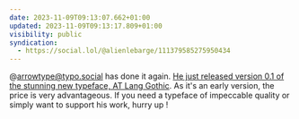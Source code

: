 ```yaml
---
date: 2023-11-09T09:13:07.662+01:00
updated: 2023-11-09T09:13:17.809+01:00
visibility: public
syndication:
  - https://social.lol/@alienlebarge/111379585275950434
---
```


@arrowtype@typo.social has done it again. [He just released version 0.1 of the stunning new typeface, AT Lang Gothic](https://social.lol/@arrowtype@typo.social/111370295440911002). As it's an early version, the price is very advantageous. If you need a typeface of impeccable quality or simply want to support his work, hurry up !
